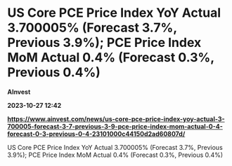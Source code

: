 # US Core PCE Price Index YoY Actual 3.700005% (Forecast 3.7%, Previous 3.9%); PCE Price Index MoM Actual 0.4% (Forecast 0.3%, Previous 0.4%)
**AInvest**

**2023-10-27 12:42**

**https://www.ainvest.com/news/us-core-pce-price-index-yoy-actual-3-700005-forecast-3-7-previous-3-9-pce-price-index-mom-actual-0-4-forecast-0-3-previous-0-4-23101000c44150d2ad60807d/**

US Core PCE Price Index YoY Actual 3.700005% (Forecast 3.7%, Previous 3.9%); PCE Price Index MoM Actual 0.4% (Forecast 0.3%, Previous 0.4%)
